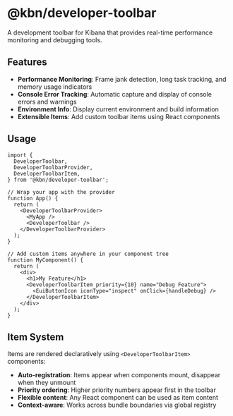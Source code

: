 # @kbn/developer-toolbar

A development toolbar for Kibana that provides real-time performance monitoring and debugging tools.

## Features

- **Performance Monitoring**: Frame jank detection, long task tracking, and memory usage indicators
- **Console Error Tracking**: Automatic capture and display of console errors and warnings
- **Environment Info**: Display current environment and build information
- **Extensible Items**: Add custom toolbar items using React components

## Usage

```tsx
import {
  DeveloperToolbar,
  DeveloperToolbarProvider,
  DeveloperToolbarItem,
} from '@kbn/developer-toolbar';

// Wrap your app with the provider
function App() {
  return (
    <DeveloperToolbarProvider>
      <MyApp />
      <DeveloperToolbar />
    </DeveloperToolbarProvider>
  );
}

// Add custom items anywhere in your component tree
function MyComponent() {
  return (
    <div>
      <h1>My Feature</h1>
      <DeveloperToolbarItem priority={10} name="Debug Feature">
        <EuiButtonIcon iconType="inspect" onClick={handleDebug} />
      </DeveloperToolbarItem>
    </div>
  );
}
```

## Item System

Items are rendered declaratively using `<DeveloperToolbarItem>` components:

- **Auto-registration**: Items appear when components mount, disappear when they unmount
- **Priority ordering**: Higher priority numbers appear first in the toolbar
- **Flexible content**: Any React component can be used as item content
- **Context-aware**: Works across bundle boundaries via global registry
